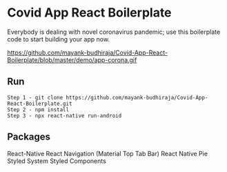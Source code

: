 # Covid App React Boilerplate
Everybody is dealing with novel coronavirus pandemic; use this boilerplate code to start building your app now.

https://github.com/mayank-budhiraja/Covid-App-React-Boilerplate/blob/master/demo/app-corona.gif

## Run
```
Step 1 - git clone https://github.com/mayank-budhiraja/Covid-App-React-Boilerplate.git
Step 2 - npm install
Step 3 - npx react-native run-android
```

## Packages
React-Native
React Navigation (Material Top Tab Bar)
React Native Pie
Styled System
Styled Components
